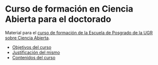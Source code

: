 # Curso de formación en Ciencia Abierta para el doctorado

Material para el [curso de formación de la Escuela de Posgrado de la UGR sobre Ciencia Abierta](http://escuelaposgrado.ugr.es/doctorado/escuelas/edcti/pages/actividades_transversales#__doku_curso_de_ciencia_abierta_10-11_2017).

* [Objetivos del curso](OBJETIVOS.md)
* [Justificación del mismo](JUSTIFICACION.md)
* [Contenidos del curso](contenido-curso.md)

